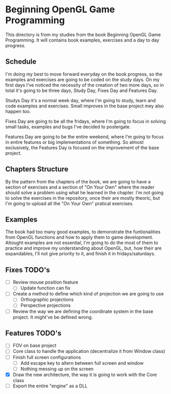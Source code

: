 # Beginning OpenGL Game Programming

This directory is from my studies from the book Beginning OpenGL Game Programming. It will contains book examples, exercises and a day to day progress.

## Schedule

I'm doing my best to move forward everyday on the book progress, so the examples and exercises are going to be coded on the study days. On my first days I've noticed the necessity of the creation of two more days, so in total it's going to be three days, Study Day, Fixes Day and Features Day.

Studys Day it's a normal week day, where I'm going to study, learn and code examples and exercises. Small improves in the base project mey also happen too.

Fixes Day are going to be all the fridays, where I'm going to focus in solving small tasks, examples and bugs I've decided to postergate.

Features Day are going to be the entire weekend, where I'm going to focus in entire features or big implementations of something. So almost exclusively, the Features Day is focused on the improvement of the base project.

## Chapters Structure

By the pattern from the chapters of the book, we are going to have a section of exercises and a section of "On Your Own" where the reader should solve a problem using what he learned in the chapter. I'm not going to solve the exercises in the repository, once their are mostly theoric, but I'm going to upload all the "On Your Own" pratical exercises.

## Examples

The book had too many good examples, to demonstrate the funtionalities from OpenGL functions and how to apply them to game development. Altought examples are not essential, I'm going to do the most of them to practice and improve my understanding about OpenGL, but, how their are expandables, I'll not give priority to it, and finish it in fridays/saturdays.

## Fixes TODO's
- [ ] Review mouse position feature
	- [ ] Update function can fix
- [ ] Create a method to define which kind of projection we are going to use
	- [ ] Orthographic projections
	- [ ] Perspective projections
- [ ] Review the way we are defining the coordinate system in the base project. It might've be defined wrong.

## Features TODO's
- [ ] FOV on base project
- [ ] Core class to handle the application (decentralize it from Window class)
- [ ] Finish full screen configurations
    - [ ] Add escape key to altern between full screen and window
    - [ ] Nothing messing up on the screen
- [X] Draw the new architecture, the way it is going to work with the Core class
- [ ] Export the entire "engine" as a DLL
